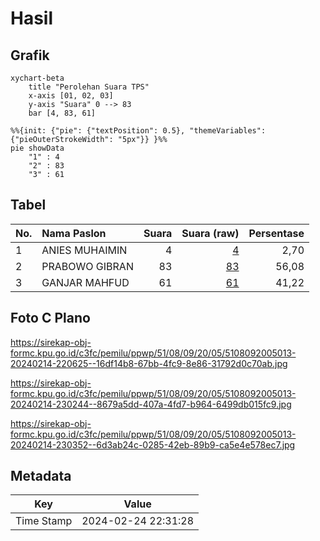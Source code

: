 # Hasil

## Grafik

```mermaid
xychart-beta
    title "Perolehan Suara TPS"
    x-axis [01, 02, 03]
    y-axis "Suara" 0 --> 83
    bar [4, 83, 61]
```

```mermaid
%%{init: {"pie": {"textPosition": 0.5}, "themeVariables": {"pieOuterStrokeWidth": "5px"}} }%%
pie showData
    "1" : 4
    "2" : 83
    "3" : 61
```

## Tabel

| No. | Nama Paslon    | Suara | Suara (raw) | Persentase |
|:--- |:-------------- | -----:| -----------:| ----------:|
| 1   | ANIES MUHAIMIN | 4     | [4][p-1]    | 2,70       |
| 2   | PRABOWO GIBRAN | 83    | [83][p-2]   | 56,08      |
| 3   | GANJAR MAHFUD  | 61    | [61][p-3]   | 41,22      |


[p-1]: https://github.com/gigit-pemilu/pemilu-2024-51-bali/blob/main/pilpres/hitung-suara/sub/51-bali/sub/08-buleleng/sub/09-tejakula/sub/2005-bondalem/sub/013-tps/sub/paslon-1.txt
[p-2]: https://github.com/gigit-pemilu/pemilu-2024-51-bali/blob/main/pilpres/hitung-suara/sub/51-bali/sub/08-buleleng/sub/09-tejakula/sub/2005-bondalem/sub/013-tps/sub/paslon-2.txt
[p-3]: https://github.com/gigit-pemilu/pemilu-2024-51-bali/blob/main/pilpres/hitung-suara/sub/51-bali/sub/08-buleleng/sub/09-tejakula/sub/2005-bondalem/sub/013-tps/sub/paslon-3.txt

## Foto C Plano

https://sirekap-obj-formc.kpu.go.id/c3fc/pemilu/ppwp/51/08/09/20/05/5108092005013-20240214-220625--16df14b8-67bb-4fc9-8e86-31792d0c70ab.jpg

https://sirekap-obj-formc.kpu.go.id/c3fc/pemilu/ppwp/51/08/09/20/05/5108092005013-20240214-230244--8679a5dd-407a-4fd7-b964-6499db015fc9.jpg

https://sirekap-obj-formc.kpu.go.id/c3fc/pemilu/ppwp/51/08/09/20/05/5108092005013-20240214-230352--6d3ab24c-0285-42eb-89b9-ca5e4e578ec7.jpg


## Metadata

| Key        | Value               |
| ---------- | ------------------- |
| Time Stamp | 2024-02-24 22:31:28 |



